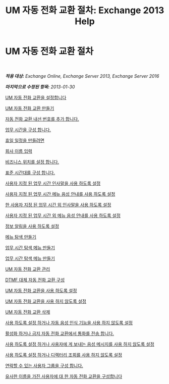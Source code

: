 ﻿---
title: 'UM 자동 전화 교환 절차: Exchange 2013 Help'
TOCTitle: UM 자동 전화 교환 절차
ms:assetid: 9e59d68f-e11a-49b0-ac6b-88061761fd45
ms:mtpsurl: https://technet.microsoft.com/ko-kr/library/JJ822155(v=EXCHG.150)
ms:contentKeyID: 50556053
ms.date: 05/22/2018
mtps_version: v=EXCHG.150
ms.translationtype: MT
---

# UM 자동 전화 교환 절차

 

_**적용 대상:** Exchange Online, Exchange Server 2013, Exchange Server 2016_

_**마지막으로 수정된 항목:** 2013-01-30_

[UM 자동 전화 교환을 설정합니다](set-up-a-um-auto-attendant-exchange-2013-help.md)

[UM 자동 전화 교환 만들기](https://docs.microsoft.com/ko-kr/exchange/voice-mail-unified-messaging/automatically-answer-and-route-calls/create-a-um-auto-attendant)

[자동 전화 교환 내선 번호를 추가 합니다.](https://docs.microsoft.com/ko-kr/exchange/voice-mail-unified-messaging/automatically-answer-and-route-calls/add-an-auto-attendant-extension-number)

[업무 시간을 구성 합니다.](https://docs.microsoft.com/ko-kr/exchange/voice-mail-unified-messaging/automatically-answer-and-route-calls/configure-business-hours)

[휴일 일정을 만들려면](https://docs.microsoft.com/ko-kr/exchange/voice-mail-unified-messaging/automatically-answer-and-route-calls/create-a-holiday-schedule)

[회사 이름 입력](enter-a-business-name-exchange-2013-help.md)

[비즈니스 위치를 설정 합니다.](set-a-business-location-exchange-2013-help.md)

[표준 시간대를 구성 합니다.](https://docs.microsoft.com/ko-kr/exchange/voice-mail-unified-messaging/automatically-answer-and-route-calls/configure-the-time-zone)

[사용자 지정 된 업무 시간 인사말을 사용 하도록 설정](https://docs.microsoft.com/ko-kr/exchange/voice-mail-unified-messaging/automatically-answer-and-route-calls/enable-a-customized-business-hours-greeting)

[사용자 지정 된 업무 시간 메뉴 음성 안내를 사용 하도록 설정](enable-a-customized-business-hours-menu-prompt-exchange-2013-help.md)

[한 사용자 지정 된 업무 시간 외 인사말을 사용 하도록 설정](https://docs.microsoft.com/ko-kr/exchange/voice-mail-unified-messaging/automatically-answer-and-route-calls/enable-a-customized-non-business-hours-greeting)

[사용자 지정 된 업무 시간 외 메뉴 음성 안내를 사용 하도록 설정](enable-a-customized-non-business-hours-menu-prompt-exchange-2013-help.md)

[정보 알림을 사용 하도록 설정](https://docs.microsoft.com/ko-kr/exchange/voice-mail-unified-messaging/automatically-answer-and-route-calls/enable-an-informational-announcement)

[메뉴 탐색 만들기](create-menu-navigation-exchange-2013-help.md)

[업무 시간 탐색 메뉴 만들기](https://docs.microsoft.com/ko-kr/exchange/voice-mail-unified-messaging/automatically-answer-and-route-calls/create-business-hours-navigation-menus)

[업무 시간 탐색 메뉴 만들기](create-non-business-hours-navigation-menus-exchange-2013-help.md)

[UM 자동 전화 교환 관리](manage-a-um-auto-attendant-exchange-2013-help.md)

[DTMF 대체 자동 전화 교환 구성](https://docs.microsoft.com/ko-kr/exchange/voice-mail-unified-messaging/automatically-answer-and-route-calls/configure-dtmf-fallback-auto-attendant)

[UM 자동 전화 교환을 사용 하도록 설정](https://docs.microsoft.com/ko-kr/exchange/voice-mail-unified-messaging/automatically-answer-and-route-calls/enable-um-auto-attendant)

[UM 자동 전화 교환을 사용 하지 않도록 설정](https://docs.microsoft.com/ko-kr/exchange/voice-mail-unified-messaging/automatically-answer-and-route-calls/disable-um-auto-attendant)

[UM 자동 전화 교환 삭제](delete-a-um-auto-attendant-exchange-2013-help.md)

[사용 하도록 설정 하거나 자동 음성 인식 기능을 사용 하지 않도록 설정](https://docs.microsoft.com/ko-kr/exchange/voice-mail-unified-messaging/automatically-answer-and-route-calls/enable-or-disable-speech-recognition)

[활성화 하거나 금지 자동 전화 교환에서 통화를 전송 합니다.](https://docs.microsoft.com/ko-kr/exchange/voice-mail-unified-messaging/automatically-answer-and-route-calls/enable-or-prevent-transferring-calls)

[사용 하도록 설정 하거나 사용자에 게 보내는 음성 메시지를 사용 하지 않도록 설정](https://docs.microsoft.com/ko-kr/exchange/voice-mail-unified-messaging/automatically-answer-and-route-calls/enable-or-disable-sending-voice-messages)

[사용 하도록 설정 하거나 디렉터리 조회를 사용 하지 않도록 설정](https://docs.microsoft.com/ko-kr/exchange/voice-mail-unified-messaging/automatically-answer-and-route-calls/enable-or-disable-directory-lookups)

[연락할 수 있는 사용자 그룹을 구성 합니다.](https://docs.microsoft.com/ko-kr/exchange/voice-mail-unified-messaging/automatically-answer-and-route-calls/configure-users-that-can-be-contacted)

[유사한 이름을 가진 사용자에 대 한 자동 전화 교환을 구성합니다](configure-an-auto-attendant-for-users-who-have-similar-names-exchange-2013-help.md)


